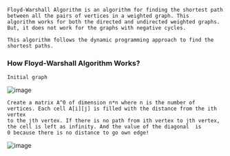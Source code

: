 ```
Floyd-Warshall Algorithm is an algorithm for finding the shortest path between all the pairs of vertices in a weighted graph. This 
algorithm works for both the directed and undirected weighted graphs. But, it does not work for the graphs with negative cycles.

This algorithm follows the dynamic programming approach to find the shortest paths.
```

### How Floyd-Warshall Algorithm Works?

```
Initial graph
```
![image](https://user-images.githubusercontent.com/59710234/184426034-8be6a42e-68e6-4f33-bb26-fe92c4e14823.png)

```
Create a matrix A^0 of dimension n*n where n is the number of vertices. Each cell A[i][j] is filled with the distance from the ith vertex 
to the jth vertex. If there is no path from ith vertex to jth vertex, the cell is left as infinity. And the value of the diagonal  is 
0 because there is no distance to go own edge!
```
![image](https://user-images.githubusercontent.com/59710234/184427225-67046951-3665-4665-9196-f4dcd568c5b2.png)


